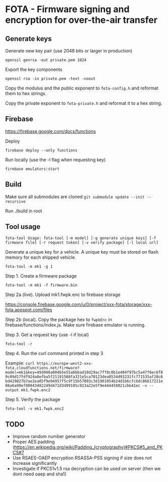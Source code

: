 # FOTA - Firmware signing and encryption for over-the-air transfer


## Generate keys

Generate new key pair (use 2048 bits or larger in production)

`openssl genrsa -out private.pem 1024`

Export the key components

`openssl rsa -in private.pem -text -noout`

Copy the modulus and the public exponent to `fota-config.h` and reformat them to hex strings.

Copy the private exponent to `fota-private.h` and reformat it to a hex string.


## Firebase

https://firebase.google.com/docs/functions

Deploy

`firebase deploy --only functions`

Run locally (use the -l flag when requesting key)

`firebase emulators:start`


## Build

Make sure all submodules are cloned `git submodule update --init --recursive`

Run ./build in root


## Tool usage

`fota-tool Usage: fota-tool [-m model] [-g generate unique keys] [-f firmware file] [-r request token] [-v verify package] [-l local url]`

Generate a unique key for a vehicle. A unique key must be stored on flash memory for each shipped vehicle.

`fota-tool -m mk1 -g 1`

Step 1. Create a firmware package

`fota-tool -m mk1 -f firmware.bin`

Step 2a (live). Upload mk1.fwpk.enc to firebase storage

https://console.firebase.google.com/u/0/project/xxx-fota/storage/xxx-fota.appspot.com/files

Step 2b (local). Copy the package hex to `fwpkEnc` in firebase/functions/index.js. Make sure firebase emulator is running.

Step 3. Get a request key (use -l if local)

`fota-tool -r`

Step 4. Run the curl command printed in step 3

Example: `curl https://europe-west2-xxx-fota.cloudfunctions.net/firmware?model=mk1&key=493040a084b5e55a6bbad18d29ac7ff8c0b1e404f97bc5a47f6ec6f89c09d17fdf924a0efba5f21191508fa321e5ca70123dea0534d93231fc771535af28c6bd429827b7ae2ea05f9e94957f5c9f15b57093c3d1901054b24d1b6cfcbdc86617211e06a6a90ef80043482249d472d3d99105c913a22e5f9e444450821cbb41ec -v --output mk1.fwpk.enc2`

Step 5. Verify the package

`fota-tool -v mk1.fwpk.enc2`


## TODO

- Improve random number generator
- Proper AES padding (https://en.wikipedia.org/wiki/Padding_(cryptography)#PKCS#5_and_PKCS#7
- Use RSAES-OAEP encryption RSASSA-PSS signing if size does not increase significantly
- Investigate if PKCS1v1.5 rsa decryption can be used on server (then we dont need oaep and sha1)
